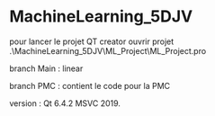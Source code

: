 # MachineLearning_5DJV

pour lancer le projet QT creator ouvrir projet .\MachineLearning_5DJV\ML_Project\ML_Project.pro

branch Main : linear

branch PMC : contient le code pour la PMC

version : Qt 6.4.2 MSVC 2019.